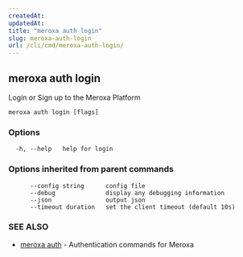 ```yaml
---
createdAt: 
updatedAt: 
title: "meroxa auth login"
slug: meroxa-auth-login
url: /cli/cmd/meroxa-auth-login/
---
```

## meroxa auth login

Login or Sign up to the Meroxa Platform

```
meroxa auth login [flags]
```

### Options

```
  -h, --help   help for login
```

### Options inherited from parent commands

```
      --config string      config file
      --debug              display any debugging information
      --json               output json
      --timeout duration   set the client timeout (default 10s)
```

### SEE ALSO

* [meroxa auth](/cli/cmd/meroxa-auth/)	 - Authentication commands for Meroxa

